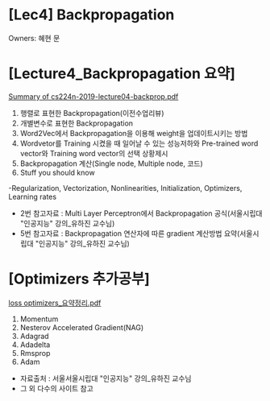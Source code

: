 # [Lec4] Backpropagation

Owners: 혜현 문

# [Lecture4_Backpropagation 요약]

[Summary of cs224n-2019-lecture04-backprop.pdf](%5BLec4%5D%20Backpropagation%202130b2917fdf48c69234ff9e7e984913/Summary_of_cs224n-2019-lecture04-backprop.pdf)

1. 행렬로 표현한 Backpropagation(이전수업리뷰)
2. 개별변수로 표현한 Backpropagation
3. Word2Vec에서 Backpropagation을 이용해 weight을 업데이트시키는 방법
4. Wordvetor를 Training 시켰을 때 일어날 수 있는 성능저하와 Pre-trained word vector와 Training word vector의 선택 상황제시
5. Backpropagation 계산(Single node, Multiple node, 코드)
6. Stuff you should know

-Regularization, Vectorization, Nonlinearities, Initialization, Optimizers, Learning rates

- 2번 참고자료 : Multi Layer Perceptron에서 Backpropagation 공식(서울시립대 "인공지능" 강의_유하진 교수님)
- 5번 참고자료 : Backpropagation 연산자에 따른 gradient 계산방법 요약(서울시립대 "인공지능" 강의_유하진 교수님)

# [Optimizers 추가공부]

[loss optimizers_요약정리.pdf](%5BLec4%5D%20Backpropagation%202130b2917fdf48c69234ff9e7e984913/loss_optimizers_.pdf)

1. Momentum
2. Nesterov Accelerated Gradient(NAG)
3. Adagrad
4. Adadelta
5. Rmsprop
6. Adam

- 자료출처 : 서울서울시립대 "인공지능" 강의_유하진 교수님
- 그 외 다수의 사이트 참고
